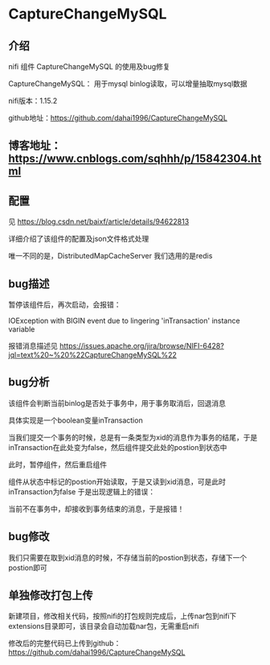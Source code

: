 # CaptureChangeMySQL
## 介绍

nifi 组件 CaptureChangeMySQL 的使用及bug修复

CaptureChangeMySQL：
用于mysql binlog读取，可以增量抽取mysql数据

nifi版本：1.15.2

github地址：https://github.com/dahai1996/CaptureChangeMySQL

博客地址：https://www.cnblogs.com/sqhhh/p/15842304.html
---

## 配置
见 https://blog.csdn.net/baixf/article/details/94622813

详细介绍了该组件的配置及json文件格式处理

唯一不同的是，DistributedMapCacheServer 我们选用的是redis

## bug描述
暂停该组件后，再次启动，会报错：

IOException with BIGIN event due to lingering 'inTransaction' instance variable

报错消息描述见 https://issues.apache.org/jira/browse/NIFI-6428?jql=text%20~%20%22CaptureChangeMySQL%22

## bug分析
该组件会判断当前binlog是否处于事务中，用于事务取消后，回退消息

具体实现是一个boolean变量inTransaction

当我们提交一个事务的时候，总是有一条类型为xid的消息作为事务的结尾，于是inTransaction在此处变为false，然后组件提交此处的postion到状态中

此时，暂停组件，然后重启组件

组件从状态中标记的postion开始读取，于是又读到xid消息，可是此时inTransaction为false
于是出现逻辑上的错误：

当前不在事务中，却接收到事务结束的消息，于是报错！

## bug修改
我们只需要在取到xid消息的时候，不存储当前的postion到状态，存储下一个postion即可

## 单独修改打包上传
新建项目，修改相关代码，按照nifi的打包规则完成后，上传nar包到nifi下extensions目录即可，该目录会自动加载nar包，无需重启nifi

修改后的完整代码已上传到github：https://github.com/dahai1996/CaptureChangeMySQL

